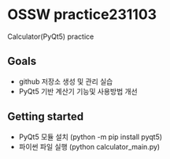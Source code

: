 # OSSW practice231103
Calculator(PyQt5) practice


## Goals

* github 저장소 생성 및 관리 실습
* PyQt5 기반 계산기 기능및 사용방법 개선

## Getting started

* PyQt5 모듈 설치 (python -m pip install pyqt5)
* 파이썬 파일 실행 (python calculator_main.py)
